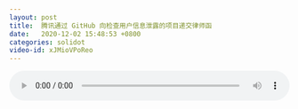 ```yaml
---
layout: post
title:  腾讯通过 GitHub 向检查用户信息泄露的项目递交律师函
date:   2020-12-02 15:48:53 +0800
categories: solidot
video-id: xJMioVPoReo
---
```


<audio src="/assets/65d7cca90f63bb1a1c360ba7712f151f.mp3" style="width: 100%;" controls></audio>

